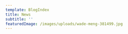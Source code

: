 ```yaml
---
template: BlogIndex
title: News
subtitle: ''
featuredImage: /images/uploads/wade-meng-381499.jpg
---
```


